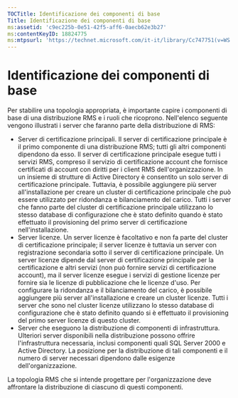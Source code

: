 ```yaml
---
TOCTitle: Identificazione dei componenti di base
Title: Identificazione dei componenti di base
ms:assetid: 'c9ec225b-0e51-42f5-aff6-0aecb62e3b27'
ms:contentKeyID: 18824775
ms:mtpsurl: 'https://technet.microsoft.com/it-it/library/Cc747751(v=WS.10)'
---
```


Identificazione dei componenti di base
======================================

Per stabilire una topologia appropriata, è importante capire i componenti di base di una distribuzione RMS e i ruoli che ricoprono. Nell'elenco seguente vengono illustrati i server che faranno parte della distribuzione di RMS:

-   Server di certificazione principali. Il server di certificazione principale è il primo componente di una distribuzione RMS; tutti gli altri componenti dipendono da esso. Il server di certificazione principale esegue tutti i servizi RMS, compreso il servizio di certificazione account che fornisce certificati di account con diritti per i client RMS dell'organizzazione. In un insieme di strutture di Active Directory è consentito un solo server di certificazione principale. Tuttavia, è possibile aggiungere più server all'installazione per creare un cluster di certificazione principale che può essere utilizzato per ridondanza e bilanciamento del carico. Tutti i server che fanno parte del cluster di certificazione principale utilizzano lo stesso database di configurazione che è stato definito quando è stato effettuato il provisioning del primo server di certificazione nell'installazione.
-   Server licenze. Un server licenze è facoltativo e non fa parte del cluster di certificazione principale; il server licenze è tuttavia un server con registrazione secondaria sotto il server di certificazione principale. Un server licenze dipende dal server di certificazione principale per la certificazione e altri servizi (non può fornire servizi di certificazione account), ma il server licenze esegue i servizi di gestione licenze per fornire sia le licenze di pubblicazione che le licenze d'uso. Per configurare la ridondanza e il bilanciamento del carico, è possibile aggiungere più server all'installazione e creare un cluster licenze. Tutti i server che sono nel cluster licenze utilizzano lo stesso database di configurazione che è stato definito quando si è effettuato il provisioning del primo server licenze di questo cluster.
-   Server che eseguono la distribuzione di componenti di infrastruttura. Ulteriori server disponibili nella distribuzione possono offrire l'infrastruttura necessaria, inclusi componenti quali SQL Server 2000 e Active Directory. La posizione per la distribuzione di tali componenti e il numero di server necessari dipendono dalle esigenze dell'organizzazione.

La topologia RMS che si intende progettare per l'organizzazione deve affrontare la distribuzione di ciascuno di questi componenti.
